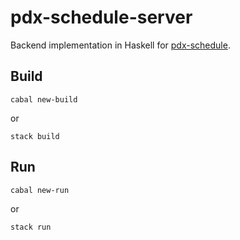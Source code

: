 # pdx-schedule-server

Backend implementation in Haskell for [pdx-schedule](https://github.com/michaelheyman/pdx-schedule/).

## Build

```
cabal new-build
```

or

```
stack build
```

## Run

```
cabal new-run
```

or

```
stack run
```
